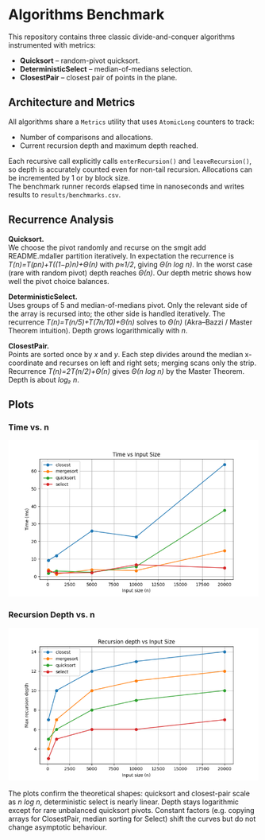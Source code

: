 # Algorithms Benchmark

This repository contains three classic divide-and-conquer algorithms instrumented with metrics:
* **Quicksort** – random-pivot quicksort.
* **DeterministicSelect** – median-of-medians selection.
* **ClosestPair** – closest pair of points in the plane.

## Architecture and Metrics

All algorithms share a `Metrics` utility that uses `AtomicLong` counters to track:
* Number of comparisons and allocations.
* Current recursion depth and maximum depth reached.

Each recursive call explicitly calls `enterRecursion()` and `leaveRecursion()`, so depth is accurately counted even for non-tail recursion. Allocations can be incremented by 1 or by block size.  
The benchmark runner records elapsed time in nanoseconds and writes results to `results/benchmarks.csv`.

## Recurrence Analysis

**Quicksort.**  
We choose the pivot randomly and recurse on the smgit add README.mdaller partition iteratively. In expectation the recurrence is  
*T(n)=T(pn)+T((1−p)n)+Θ(n)* with *p≈1/2*, giving *Θ(n log n)*. In the worst case (rare with random pivot) depth reaches *Θ(n)*. Our depth metric shows how well the pivot choice balances.

**DeterministicSelect.**  
Uses groups of 5 and median-of-medians pivot. Only the relevant side of the array is recursed into; the other side is handled iteratively. The recurrence *T(n)=T(n/5)+T(7n/10)+Θ(n)* solves to *Θ(n)* (Akra–Bazzi / Master Theorem intuition). Depth grows logarithmically with *n*.

**ClosestPair.**  
Points are sorted once by *x* and *y*. Each step divides around the median x-coordinate and recurses on left and right sets; merging scans only the strip. Recurrence *T(n)=2T(n/2)+Θ(n)* gives *Θ(n log n)* by the Master Theorem. Depth is about *log₂ n*.

## Plots

### Time vs. n
![Time](results/time_vs_n.png)

### Recursion Depth vs. n
![Depth](results/depth_vs_n.png)

The plots confirm the theoretical shapes: quicksort and closest-pair scale as *n log n*, deterministic select is nearly linear. Depth stays logarithmic except for rare unbalanced quicksort pivots. Constant factors (e.g. copying arrays for ClosestPair, median sorting for Select) shift the curves but do not change asymptotic behaviour.
